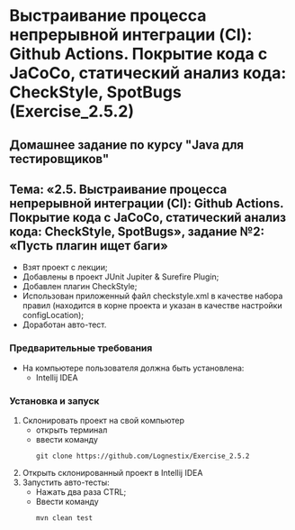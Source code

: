 # Выстраивание процесса непрерывной интеграции (CI): Github Actions. Покрытие кода с JaCoCo, статический анализ кода: CheckStyle, SpotBugs (Exercise_2.5.2)
## Домашнее задание по курсу "Java для тестировщиков"
## Тема: «2.5. Выстраивание процесса непрерывной интеграции (CI): Github Actions. Покрытие кода с JaCoCo, статический анализ кода: CheckStyle, SpotBugs», задание №2: «Пусть плагин ищет баги»
- Взят проект с лекции;
- Добавлены в проект JUnit Jupiter & Surefire Plugin;
- Добавлен плагин CheckStyle;
- Использован приложенный файл checkstyle.xml в качестве набора правил (находится в корне проекта и указан в качестве настройки configLocation);
- Доработан авто-тест.
### Предварительные требования
- На компьютере пользователя должна быть установлена:
	- Intellij IDEA
### Установка и запуск
1. Склонировать проект на свой компьютер
	- открыть терминал
	- ввести команду 
		```
		git clone https://github.com/Lognestix/Exercise_2.5.2
		```
1. Открыть склонированный проект в Intellij IDEA
1. Запустить авто-тесты:
	- Нажать два раза CTRL;
	- Ввести команду 
		```
		mvn clean test
		```